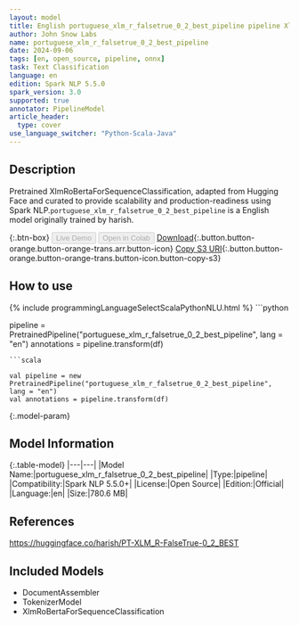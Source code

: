 ```yaml
---
layout: model
title: English portuguese_xlm_r_falsetrue_0_2_best_pipeline pipeline XlmRoBertaForSequenceClassification from harish
author: John Snow Labs
name: portuguese_xlm_r_falsetrue_0_2_best_pipeline
date: 2024-09-06
tags: [en, open_source, pipeline, onnx]
task: Text Classification
language: en
edition: Spark NLP 5.5.0
spark_version: 3.0
supported: true
annotator: PipelineModel
article_header:
  type: cover
use_language_switcher: "Python-Scala-Java"
---
```


## Description

Pretrained XlmRoBertaForSequenceClassification, adapted from Hugging Face and curated to provide scalability and production-readiness using Spark NLP.`portuguese_xlm_r_falsetrue_0_2_best_pipeline` is a English model originally trained by harish.

{:.btn-box}
<button class="button button-orange" disabled>Live Demo</button>
<button class="button button-orange" disabled>Open in Colab</button>
[Download](https://s3.amazonaws.com/auxdata.johnsnowlabs.com/public/models/portuguese_xlm_r_falsetrue_0_2_best_pipeline_en_5.5.0_3.0_1725619009478.zip){:.button.button-orange.button-orange-trans.arr.button-icon}
[Copy S3 URI](s3://auxdata.johnsnowlabs.com/public/models/portuguese_xlm_r_falsetrue_0_2_best_pipeline_en_5.5.0_3.0_1725619009478.zip){:.button.button-orange.button-orange-trans.button-icon.button-copy-s3}

## How to use



<div class="tabs-box" markdown="1">
{% include programmingLanguageSelectScalaPythonNLU.html %}
```python

pipeline = PretrainedPipeline("portuguese_xlm_r_falsetrue_0_2_best_pipeline", lang = "en")
annotations =  pipeline.transform(df)   

```
```scala

val pipeline = new PretrainedPipeline("portuguese_xlm_r_falsetrue_0_2_best_pipeline", lang = "en")
val annotations = pipeline.transform(df)

```
</div>

{:.model-param}
## Model Information

{:.table-model}
|---|---|
|Model Name:|portuguese_xlm_r_falsetrue_0_2_best_pipeline|
|Type:|pipeline|
|Compatibility:|Spark NLP 5.5.0+|
|License:|Open Source|
|Edition:|Official|
|Language:|en|
|Size:|780.6 MB|

## References

https://huggingface.co/harish/PT-XLM_R-FalseTrue-0_2_BEST

## Included Models

- DocumentAssembler
- TokenizerModel
- XlmRoBertaForSequenceClassification